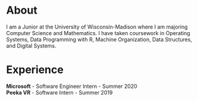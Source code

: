 # About
I am a Junior at the University of Wisconsin-Madison where I am majoring Computer Science and Mathematics. I have taken coursework in Operating Systems, Data Programming with R, Machine Organization, Data Structures, and Digital Systems.

# Experience
**Microsoft** - Software Engineer Intern - Summer 2020  
**Peeka VR** - Software Intern - Summer 2019  
